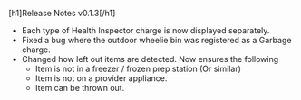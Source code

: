 [h1]Release Notes v0.1.3[/h1]

- Each type of Health Inspector charge is now displayed separately.
- Fixed a bug where the outdoor wheelie bin was registered as a Garbage charge.
- Changed how left out items are detected. Now ensures the following
    - Item is not in a freezer / frozen prep station (Or similar)
    - Item is not on a provider appliance.
    - Item can be thrown out.